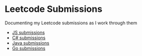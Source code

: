 # Leetcode Submissions

Documenting my Leetcode submissions as I work through them

- [JS submissions](https://github.com/pat-eason/leetcode-submissions/tree/master/js)
- [C# submissions](https://github.com/pat-eason/leetcode-submissions/tree/master/leetcode/Leetcode)
- [Java submissions](https://github.com/pat-eason/leetcode-submissions/tree/master/java/leetcode/src/main/java/org/pateason/leetcode)
- [Go submissions](https://github.com/pat-eason/leetcode-submissions/tree/master/go/cmd)
